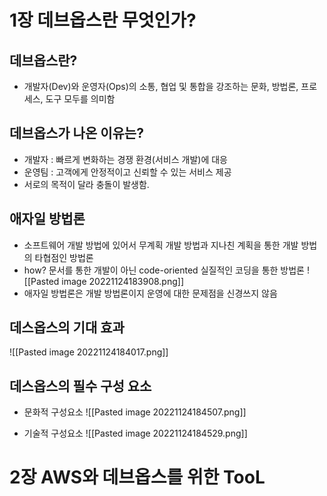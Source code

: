 # 1장 데브옵스란 무엇인가?
## 데브옵스란?
- 개발자(Dev)와 운영자(Ops)의 소통, 협업 및 통합을 강조하는 문화, 방법론, 프로세스, 도구 모두를 의미함

## 데브옵스가 나온 이유는?
- 개발자 : 빠르게 변화하는 경쟁 환경(서비스 개발)에 대응
- 운영팀 : 고객에게 안정적이고 신뢰할 수 있는 서비스 제공
- 서로의 목적이 달라 충돌이 발생함.

## 애자일 방법론
- 소프트웨어 개발 방법에 있어서 무계획 개발 방법과 지나친 계획을 통한 개발 방법의 타협점인 방법론
- how? 문서를 통한 개발이 아닌 code-oriented 실질적인 코딩을 통한 방법론
![[Pasted image 20221124183908.png]]
- 애자일 방법론은 개발 방법론이지 운영에 대한 문제점을 신경쓰지 않음

## 데스옵스의 기대 효과
![[Pasted image 20221124184017.png]]

## 데스옵스의 필수 구성 요소
- 문화적 구성요소
![[Pasted image 20221124184507.png]]

- 기술적 구성요소
![[Pasted image 20221124184529.png]]

# 2장 AWS와 데브옵스를 위한 TooL
